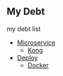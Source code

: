 ## My Debt

my debt list
- [Microservice](microservice)
  - [Kong](microservice/kong)
- [Deploy](deploy)
  - [Docker](deploy/docker)

